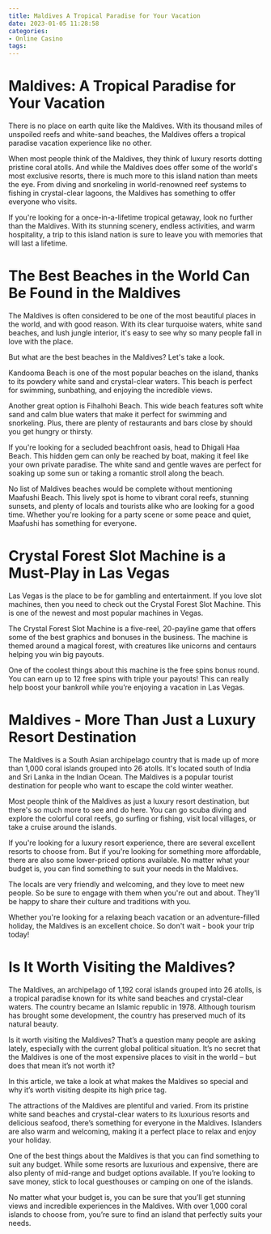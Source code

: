 ```yaml
---
title: Maldives A Tropical Paradise for Your Vacation
date: 2023-01-05 11:28:58
categories:
- Online Casino
tags:
---
```



#  Maldives: A Tropical Paradise for Your Vacation

There is no place on earth quite like the Maldives. With its thousand miles of unspoiled reefs and white-sand beaches, the Maldives offers a tropical paradise vacation experience like no other.

When most people think of the Maldives, they think of luxury resorts dotting pristine coral atolls. And while the Maldives does offer some of the world's most exclusive resorts, there is much more to this island nation than meets the eye. From diving and snorkeling in world-renowned reef systems to fishing in crystal-clear lagoons, the Maldives has something to offer everyone who visits.

If you're looking for a once-in-a-lifetime tropical getaway, look no further than the Maldives. With its stunning scenery, endless activities, and warm hospitality, a trip to this island nation is sure to leave you with memories that will last a lifetime.

#  The Best Beaches in the World Can Be Found in the Maldives

The Maldives is often considered to be one of the most beautiful places in the world, and with good reason. With its clear turquoise waters, white sand beaches, and lush jungle interior, it's easy to see why so many people fall in love with the place.

But what are the best beaches in the Maldives? Let's take a look.

Kandooma Beach is one of the most popular beaches on the island, thanks to its powdery white sand and crystal-clear waters. This beach is perfect for swimming, sunbathing, and enjoying the incredible views.

Another great option is Fihalhohi Beach. This wide beach features soft white sand and calm blue waters that make it perfect for swimming and snorkeling. Plus, there are plenty of restaurants and bars close by should you get hungry or thirsty.

If you're looking for a secluded beachfront oasis, head to Dhigali Haa Beach. This hidden gem can only be reached by boat, making it feel like your own private paradise. The white sand and gentle waves are perfect for soaking up some sun or taking a romantic stroll along the beach.

No list of Maldives beaches would be complete without mentioning Maafushi Beach. This lively spot is home to vibrant coral reefs, stunning sunsets, and plenty of locals and tourists alike who are looking for a good time. Whether you're looking for a party scene or some peace and quiet, Maafushi has something for everyone.

#  Crystal Forest Slot Machine is a Must-Play in Las Vegas

Las Vegas is the place to be for gambling and entertainment. If you love slot machines, then you need to check out the Crystal Forest Slot Machine. This is one of the newest and most popular machines in Vegas.

The Crystal Forest Slot Machine is a five-reel, 20-payline game that offers some of the best graphics and bonuses in the business. The machine is themed around a magical forest, with creatures like unicorns and centaurs helping you win big payouts.

One of the coolest things about this machine is the free spins bonus round. You can earn up to 12 free spins with triple your payouts! This can really help boost your bankroll while you’re enjoying a vacation in Las Vegas.

#  Maldives - More Than Just a Luxury Resort Destination

The Maldives is a South Asian archipelago country that is made up of more than 1,000 coral islands grouped into 26 atolls. It's located south of India and Sri Lanka in the Indian Ocean. The Maldives is a popular tourist destination for people who want to escape the cold winter weather. 

Most people think of the Maldives as just a luxury resort destination, but there's so much more to see and do here. You can go scuba diving and explore the colorful coral reefs, go surfing or fishing, visit local villages, or take a cruise around the islands. 

If you're looking for a luxury resort experience, there are several excellent resorts to choose from. But if you're looking for something more affordable, there are also some lower-priced options available. No matter what your budget is, you can find something to suit your needs in the Maldives. 

The locals are very friendly and welcoming, and they love to meet new people. So be sure to engage with them when you're out and about. They'll be happy to share their culture and traditions with you. 

Whether you're looking for a relaxing beach vacation or an adventure-filled holiday, the Maldives is an excellent choice. So don't wait - book your trip today!

#  Is It Worth Visiting the Maldives?

The Maldives, an archipelago of 1,192 coral islands grouped into 26 atolls, is a tropical paradise known for its white sand beaches and crystal-clear waters. The country became an Islamic republic in 1978. Although tourism has brought some development, the country has preserved much of its natural beauty.

Is it worth visiting the Maldives? That’s a question many people are asking lately, especially with the current global political situation. It’s no secret that the Maldives is one of the most expensive places to visit in the world – but does that mean it’s not worth it?

In this article, we take a look at what makes the Maldives so special and why it’s worth visiting despite its high price tag.

The attractions of the Maldives are plentiful and varied. From its pristine white sand beaches and crystal-clear waters to its luxurious resorts and delicious seafood, there’s something for everyone in the Maldives. Islanders are also warm and welcoming, making it a perfect place to relax and enjoy your holiday.

One of the best things about the Maldives is that you can find something to suit any budget. While some resorts are luxurious and expensive, there are also plenty of mid-range and budget options available. If you’re looking to save money, stick to local guesthouses or camping on one of the islands.

No matter what your budget is, you can be sure that you’ll get stunning views and incredible experiences in the Maldives. With over 1,000 coral islands to choose from, you’re sure to find an island that perfectly suits your needs.
